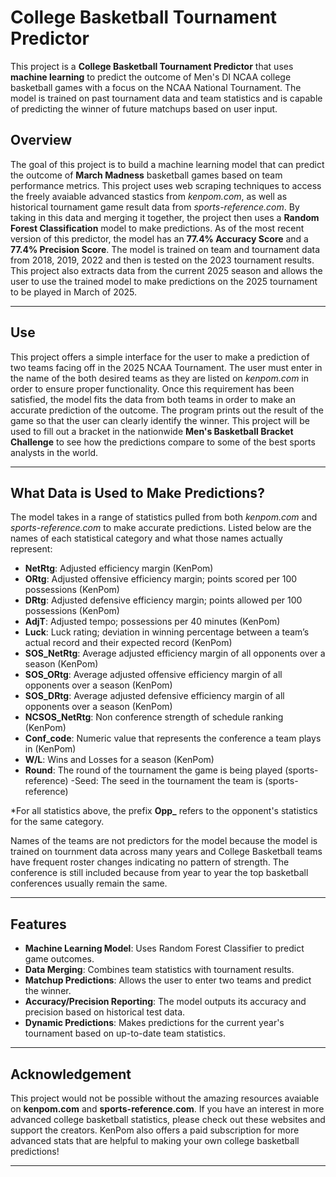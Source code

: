 # College Basketball Tournament Predictor

This project is a **College Basketball Tournament Predictor** that uses **machine learning** to predict the outcome of Men's DI NCAA college basketball games with a focus on the NCAA National Tournament.
The model is trained on past tournament data and team statistics and is capable of predicting the winner of future matchups based on user input.

## Overview
The goal of this project is to build a machine learning model that can predict the outcome of **March Madness** basketball games based on team performance metrics. This project uses web scraping techniques to access 
the freely avaiable advanced stastics from *kenpom.com*, as well as historical tournament game result data from *sports-reference.com*. By taking in this data and merging it together, the project then uses 
a **Random Forest Classification**  model to make predictions. As of the most recent version of this predictor, the model has an **77.4% Accuracy Score** and a **77.4% Precision Score**. The model is trained on team and tournament 
data from 2018, 2019, 2022 and then is tested on the 2023 tournament results. This project also extracts data from the current 2025 season and allows the user to use the trained model to make predictions on the 2025 tournament to be played
in March of 2025.

---

## Use
This project offers a simple interface for the user to make a prediction of two teams facing off in the 2025 NCAA Tournament. The user must enter in the name of the both desired teams as they are listed on *kenpom.com* in order
to ensure proper functionality. Once this requirement has been satisfied, the model fits the data from both teams in order to make an accurate prediction of the outcome. The program prints out the result of the game so that the user
can clearly identify the winner. This project will be used to fill out a bracket in the nationwide **Men's Basketball Bracket Challenge** to see how the predictions compare to some of the best sports analysts in the world.

---

## What Data is Used to Make Predictions?

The model takes in a range of statistics pulled from both *kenpom.com* and *sports-reference.com* to make accurate predictions. Listed below are the names of each statistical category and what those names actually represent:

- **NetRtg**: Adjusted efficiency margin (KenPom)
- **ORtg**: Adjusted offensive efficiency margin; points scored per 100 possessions (KenPom)
- **DRtg**: Adjusted defensive efficiency margin; points allowed per 100 possessions (KenPom)
- **AdjT**: Adjusted tempo; possessions per 40 minutes (KenPom)
- **Luck**: Luck rating; deviation in winning percentage between a team’s actual record and their expected record (KenPom)
- **SOS_NetRtg**: Average adjusted efficiency margin of all opponents over a season (KenPom)
- **SOS_ORtg**: Average adjusted offensive efficiency margin of all opponents over a season (KenPom)
- **SOS_DRtg**: Average adjusted defensive efficiency margin of all opponents over a season (KenPom)
- **NCSOS_NetRtg**: Non conference strength of schedule ranking (KenPom)
- **Conf_code**: Numeric value that represents the conference a team plays in (KenPom)
- **W/L**: Wins and Losses for a season (KenPom)
- **Round**: The round of the tournament the game is being played (sports-reference)
-Seed: The seed in the tournament the team is (sports-reference)

*For all statistics above, the prefix **Opp_** refers to the opponent's statistics for the same category.

Names of the teams are not predictors for the model because the model is trained on tournment data across many years and College Basketball teams have frequent roster
changes indicating no pattern of strength. The conference is still included because from year to year the top basketball conferences usually remain the same.

---

## Features
- **Machine Learning Model**: Uses Random Forest Classifier to predict game outcomes.
- **Data Merging**: Combines team statistics with tournament results.
- **Matchup Predictions**: Allows the user to enter two teams and predict the winner.
- **Accuracy/Precision Reporting**: The model outputs its accuracy and precision based on historical test data.
- **Dynamic Predictions**: Makes predictions for the current year's tournament based on up-to-date team statistics.

---

## Acknowledgement

This project would not be possible without the amazing resources avaiable on **kenpom.com** and **sports-reference.com**. If you have an interest in more advanced college basketball statistics, please
check out these websites and support the creators. KenPom also offers a paid subscription for more advanced stats that are helpful to making your own college basketball predictions!

---

